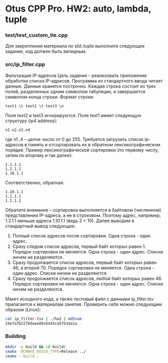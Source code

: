 # Otus CPP Pro. HW2: auto, lambda, tuple 

### test/test_custom_tie.cpp

Для закрепления материала по std::tuple выполните следующее задание, код должен быть валидным.

### src/ip_filter.cpp

Фильтрация IP-адресов
Цель задания – реализовать приложение обработки списка IP-адресов.
Программа из стандартного ввода читает данные. Данные хранятся построчно. Каждая строка
состоит из трех полей, разделенных одним символом табуляции, и завершается символом конца
строки. Формат строки:
```
text1 \t text2 \t text3 \n
```

Поля text2 и text3 игнорируются. Поле text1 имеет следующую структуру (ip4 address):
```
n1.n2.n3.n4
```

где n1..4 – целое число от 0 до 255.
Требуется загрузить список ip-адресов в память и отсортировать их в обратном
лексикографическом порядке. Пример лексикографической сортировки (по первому числу, затем
по второму и так далее):
```
1.1.1.1
1.2.1.1
1.10.1.1
```

Соответственно, обратная:
```
1.10.1.1
1.2.1.1
1.1.1.1
```

Обратите внимание – сортировка выполняется в байтовом (численном) представлении IP-адреса,
а не в строковом. Поэтому адрес, например, 1.2.1.1 меньше адреса 1.10.1.1 (ведь 2 < 10).
Далее выводим в стандартный вывод следующее:
1. Полный список адресов после сортировки. Одна строка - один адрес.
2. Сразу следом список адресов, первый байт которых равен 1. Порядок сортировки не меняется.
Одна строка - один адрес. Списки ничем не разделяются.
3. Сразу продолжается список адресов, первый байт которых равен 46, а второй 70. Порядок
сортировки не меняется. Одна строка - один адрес. Списки ничем не разделяются.
4. Сразу продолжается список адресов, любой байт которых равен 46. Порядок сортировки не
меняется. Одна строка - один адрес. Списки ничем не разделяются.

Макет исходного кода, а также тестовый файл с данными ip_filter.tsv прилагается к материалам
занятия. Проверить себя можно следующим образом (Linux):
```bash
cat ip_filter.tsv | ./hw2 | md5sum
24e7a7b2270daee89c64d3ca5fb3da1a -
```

### Building

```bash
mkdir -p build && cd build/
cmake -DCMAKE_BUILD_TYPE=Release ../
cmake --build .
```